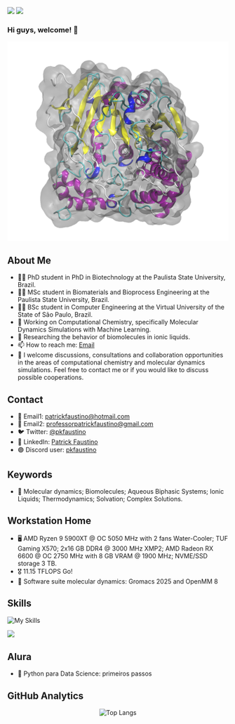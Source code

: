 ![](https://komarev.com/ghpvc/?username=patrickallanfaustino&color=brightgreen&style=for-the-badge&abbreviated=true)
![](https://img.shields.io/github/repo-size/patrickallanfaustino/patrickallanfaustino?style=for-the-badge)

### Hi guys, welcome! 👋

<div align="center">
  
<img src="md.gif" alt="protein">

</div>

## About Me
- 👨‍🎓 PhD student in PhD in Biotechnology at the Paulista State University, Brazil.
- 👨‍🎓 MSc student in Biomaterials and Bioprocess Engineering at the Paulista State University, Brazil.
- 👨‍🎓 BSc student in Computer Engineering at the Virtual University of the State of São Paulo, Brazil.
- 🔬 Working on Computational Chemistry, specifically Molecular Dynamics Simulations with Machine Learning.
- 💼 Researching the behavior of biomolecules in ionic liquids.
- 📫 How to reach me: [Email](mailto:patrick.faustino@unesp.br)
- 💬 I welcome discussions, consultations and collaboration opportunities in the areas of computational chemistry and molecular dynamics simulations. Feel free to contact me or if you would like to discuss possible cooperations.

## Contact

- 📧 Email1: [patrickfaustino@hotmail.com](patrickfaustino@hotmail.com)
- 📧 Email2: [professorpatrickfaustino@gmail.com](professorpatrickfaustino@gmail.com)
- 🐦 Twitter: [@pkfaustino](https://x.com/pkfaustino)
- 💼 LinkedIn: [Patrick Faustino](https://linkedin.com/in/pckfaustino)
- 🟣​ Discord user: [pkfaustino](https://discord.com/channels/@me)

## Keywords

- 🔑 Molecular dynamics; Biomolecules; Aqueous Biphasic Systems; Ionic Liquids; Thermodynamics; Solvation; Complex Solutions.

## Workstation Home
- 🖥️ AMD Ryzen 9 5900XT @ OC 5050 MHz with 2 fans Water-Cooler; TUF Gaming X570; 2x16 GB DDR4 @ 3000 MHz XMP2; AMD Radeon RX 6600 @ OC 2750 MHz with 8 GB VRAM @ 1900 MHz; NVME/SSD storage 3 TB.
- 🎖️ 11.15 TFLOPS Go!
- 🧬 Software suite molecular dynamics: Gromacs 2025 and OpenMM 8

## Skills

![My Skills](https://go-skill-icons.vercel.app/api/icons?i=ableton,anaconda,arduino,autocad,bash,bootstrap,chatgpt,claude,cmake,c,cs,cpp,css,cuda,digitalocean,discord,dreamweaver,excel,gemini,gromacs,git,github,html,jquery,julia,jupyter,latex,mariadb,markdown,matplotlib,mysql,notepadpp,numpy,openmm,pandas,perl,photoshop,php,powerpoint,powershell,python,pytorch,scikitlearn,scipy,seaborn,scratch,sqlite,terminal,ubuntu,vim,visualstudio,vscode,wsl,word,windows&theme=light&perline=13)

![](https://github-profile-trophy.vercel.app/?username=patrickallanfaustino&theme=light)

## Alura
- 🐍 Python para Data Science: primeiros passos

## GitHub Analytics

<div align="center">
  
![Top Langs](https://github-readme-stats.vercel.app/api/top-langs/?username=patrickallanfaustino&theme=light)

</div>
